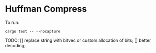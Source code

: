 # Huffman Compress

To run:
```
cargo test -- --nocapture
```

TODO:
[] replace string with bitvec or custom allocation of bits;
[] better decoding;
